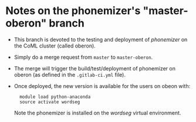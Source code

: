 # Notes on the phonemizer's "master-oberon" branch

* This branch is devoted to the testing and deployment of *phonemizer*
  on the CoML cluster (called oberon).

* Simply do a merge request from `master` to `master-oberon`.

* The merge will trigger the build/test/deployment of phonemizer on
  oberon (as defined in the `.gitlab-ci.yml` file).

* Once deployed, the new version is available for the users on obeon
  with:

        module load python-anaconda
        source activate wordseg

  Note the phonemizer is installed on the *wordseg* virtual environment.
